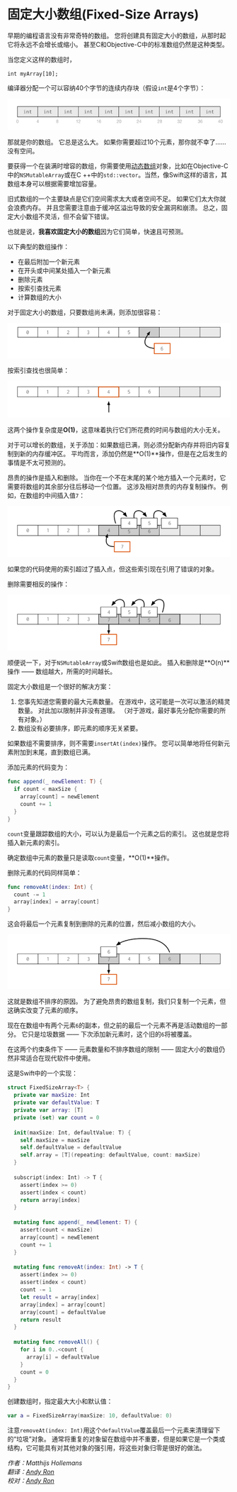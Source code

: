 # 固定大小数组(Fixed-Size Arrays)


早期的编程语言没有非常奇特的数组。 您将创建具有固定大小的数组，从那时起它将永远不会增长或缩小。 甚至C和Objective-C中的标准数组仍然是这种类型。

当您定义这样的数组时，

	int myArray[10];

编译器分配一个可以容纳40个字节的连续内存块（假设`int`是4个字节）：

![An array with room for 10 elements](Images/array.png)

那就是你的数组。 它总是这么大。 如果你需要超过10个元素，那你就不幸了......没有空间。

要获得一个在装满时增容的数组，你需要使用[动态数组](https://en.wikipedia.org/wiki/Dynamic_array)对象，比如在Objective-C中的`NSMutableArray`或在C ++中的`std::vector`。当然，像Swift这样的语言，其数组本身可以根据需要增加容量。

旧式数组的一个主要缺点是它们空间需求太大或者空间不足。 如果它们太大你就会浪费内存。 并且您需要注意由于缓冲区溢出导致的安全漏洞和崩溃。 总之，固定大小数组不灵活，但不会留下错误。

也就是说，**我喜欢固定大小的数组**因为它们简单，快速且可预测。

以下典型的数组操作：

- 在最后附加一个新元素
- 在开头或中间某处插入一个新元素
- 删除元素
- 按索引查找元素
- 计算数组的大小

对于固定大小的数组，只要数组尚未满，则添加很容易：

![Appending a new element](Images/append.png)

按索引查找也很简单：

![Indexing the array](Images/indexing.png)

这两个操作复杂度是**O(1)**，这意味着执行它们所花费的时间与数组的大小无关。

对于可以增长的数组，关于添加：如果数组已满，则必须分配新内存并将旧内容复制到新的内存缓冲区。 平均而言，添加仍然是**O(1)**操作，但是在之后发生的事情是不太可预测的。

昂贵的操作是插入和删除。 当你在一个不在末尾的某个地方插入一个元素时，它需要将数组的其余部分往后移动一个位置。 这涉及相对昂贵的内存复制操作。 例如，在数组的中间插入值`7`：

![Insert requires a memory copy](Images/insert.png)

如果您的代码使用的索引超过了插入点，但这些索引现在引用了错误的对象。

删除需要相反的操作：

![Delete also requires a memory copy](Images/delete.png)

顺便说一下，对于`NSMutableArray`或Swift数组也是如此。 插入和删除是**O(n)**操作 —— 数组越大，所需的时间越长。

固定大小数组是一个很好的解决方案：

1. 您事先知道您需要的最大元素数量。 在游戏中，这可能是一次可以激活的精灵数量。 对此加以限制并非没有道理。 （对于游戏，最好事先分配你需要的所有对象。）
2. 数组没有必要排序，即元素的顺序无关紧要。

如果数组不需要排序，则不需要`insertAt(index)`操作。 您可以简单地将任何新元素附加到末尾，直到数组已满。

添加元素的代码变为：

```swift
func append(_ newElement: T) {
  if count < maxSize {
    array[count] = newElement
    count += 1
  }
}
```

`count`变量跟踪数组的大小，可以认为是最后一个元素之后的索引。 这也就是您将插入新元素的索引。

确定数组中元素的数量只是读取`count`变量，**O(1)**操作。

删除元素的代码同样简单：

```swift
func removeAt(index: Int) {
  count -= 1
  array[index] = array[count]
}
```

这会将最后一个元素复制到删除的元素的位置，然后减小数组的大小。

![Deleting just means copying one element](Images/delete-no-copy.png)

这就是数组不排序的原因。 为了避免昂贵的数组复制，我们只复制一个元素，但这确实改变了元素的顺序。

现在在数组中有两个元素`6`的副本，但之前的最后一个元素不再是活动数组的一部分。 它只是垃圾数据 —— 下次添加新元素时，这个旧的`6`将被覆盖。

在这两个约束条件下 —— 元素数量和不排序数组的限制 —— 固定大小的数组仍然非常适合在现代软件中使用。

这是Swift中的一个实现：

```swift
struct FixedSizeArray<T> {
  private var maxSize: Int
  private var defaultValue: T
  private var array: [T]
  private (set) var count = 0
  
  init(maxSize: Int, defaultValue: T) {
    self.maxSize = maxSize
    self.defaultValue = defaultValue
    self.array = [T](repeating: defaultValue, count: maxSize)
  }
  
  subscript(index: Int) -> T {
    assert(index >= 0)
    assert(index < count)
    return array[index]
  }
  
  mutating func append(_ newElement: T) {
    assert(count < maxSize)
    array[count] = newElement
    count += 1
  }
  
  mutating func removeAt(index: Int) -> T {
    assert(index >= 0)
    assert(index < count)
    count -= 1
    let result = array[index]
    array[index] = array[count]
    array[count] = defaultValue
    return result
  }
  
  mutating func removeAll() {
    for i in 0..<count {
      array[i] = defaultValue
    }
    count = 0
  }
}
```

创建数组时，指定最大大小和默认值：

```swift
var a = FixedSizeArray(maxSize: 10, defaultValue: 0)
```

注意`removeAt(index: Int)`用这个`defaultValue`覆盖最后一个元素来清理留下的“垃圾”对象。 通常将重复的对象留在数组中并不重要，但是如果它是一个类或结构，它可能具有对其他对象的强引用，将这些对象归零是很好的做法。



*作者：Matthijs Hollemans*  
*翻译：[Andy Ron](https://github.com/andyRon)*   
*校对：[Andy Ron](https://github.com/andyRon)*   

